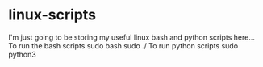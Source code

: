 # linux-scripts

I'm just going to be storing my useful linux bash and python scripts here...
To run the bash scripts 
  sudo bash <script-name> 
  sudo ./<script-name>
To run python scripts
  sudo python3 <script-name>
